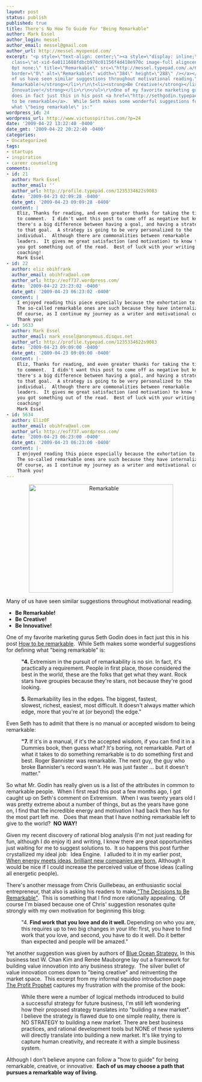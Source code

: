 ```yaml
---
layout: post
status: publish
published: true
title: There's No How To Guide For "Being Remarkable"
author: Mark Essel
author_login: messel
author_email: messel@gmail.com
author_url: http://messel.myopenid.com/
excerpt: "<p style=\"text-align: center;\"><a style=\"display: inline;\" href=\"http://www.flickr.com/photos/timparkinson/\"><img
  class=\"at-xid-6a0111688fdbcb970c01156f4d418e970c image-full aligncenter\" style=\"border:
  0pt none;\" title=\"Remarkable\" src=\"http://messel.typepad.com/.a/6a0111688fdbcb970c01156f4d418e970c-800wi\"
  border=\"0\" alt=\"Remarkable\" width=\"384\" height=\"288\" /></a></p>\r\n\r\nMany
  of us have seen similar suggestions throughout motivational reading.\r\n<ul>\r\n\t<li><strong>Be
  Remarkable!</strong></li>\r\n\t<li><strong>Be Creative!</strong></li>\r\n\t<li><strong>Be
  Innovative!</strong></li>\r\n</ul>\r\nOne of my favorite marketing gurus Seth Godin
  does in fact just this in his post <a href=\"http://sethgodin.typepad.com/seths_blog/2007/01/how_to_be_remar.html\">How
  to be remarkable</a>.  While Seth makes some wonderful suggestions for defining
  what \"being remarkable\" is:"
wordpress_id: 24
wordpress_url: http://www.victusspiritus.com/?p=24
date: '2009-04-22 13:22:40 -0400'
date_gmt: '2009-04-22 20:22:40 -0400'
categories:
- Uncategorized
tags:
- startups
- inspiration
- career counseling
comments:
- id: 21
  author: Mark Essel
  author_email: ''
  author_url: http://profile.typepad.com/1235334622s9083
  date: '2009-04-23 02:09:28 -0400'
  date_gmt: '2009-04-23 09:09:28 -0400'
  content: |
    Eliz, Thanks for reading, and even greater thanks for taking the time
    to comment.  I didn't want this post to come off as negative but knew
    there's a big difference between having a goal, and having a strategy
    to that goal.  A strategy is going to be very personalized to the
    individual.  Although there are commonalities between remarkable
    leaders.  It gives me great satisfaction (and motivation) to know that
    you got something out of the read.  Best of luck with your writing and
    coaching!
    Mark Essel
- id: 22
  author: eliz obihfrank
  author_email: obihfra@aol.com
  author_url: http://eof737.wordpress.com/
  date: '2009-04-22 23:23:02 -0400'
  date_gmt: '2009-04-23 06:23:02 -0400'
  content: |
    I enjoyed reading this piece especially because the exhortation to be... is easier said in motivational circles than done.  I think when we let go of becoming and just be, we begin the journey to truly grasping that we are as perfect as "God made me/thee..."
    The so-called remarkable ones are such because they have internalized the edict, "to thine ownself be true!"
    Of course, as I continue my journey as a writer and motivational coach, I will need to remember this too. ;-)
    Thank you!
- id: 5633
  author: Mark Essel
  author_email: mark_essel@anonymous.disqus.net
  author_url: http://profile.typepad.com/1235334622s9083
  date: '2009-04-23 09:09:00 -0400'
  date_gmt: '2009-04-23 09:09:00 -0400'
  content: |-
    Eliz, Thanks for reading, and even greater thanks for taking the time
    to comment.  I didn't want this post to come off as negative but knew
    there's a big difference between having a goal, and having a strategy
    to that goal.  A strategy is going to be very personalized to the
    individual.  Although there are commonalities between remarkable
    leaders.  It gives me great satisfaction (and motivation) to know that
    you got something out of the read.  Best of luck with your writing and
    coaching!
    Mark Essel
- id: 5634
  author: ElizOF
  author_email: obihfra@aol.com
  author_url: http://eof737.wordpress.com/
  date: '2009-04-23 06:23:00 -0400'
  date_gmt: '2009-04-23 06:23:00 -0400'
  content: |-
    I enjoyed reading this piece especially because the exhortation to be... is easier said in motivational circles than done.  I think when we let go of becoming and just be, we begin the journey to truly grasping that we are as perfect as "God made me/thee..."
    The so-called remarkable ones are such because they have internalized the edict, "to thine ownself be true!"
    Of course, as I continue my journey as a writer and motivational coach, I will need to remember this too. ;-)
    Thank you!
---
```

<p style="text-align: center;"><a style="display: inline;" href="http://www.flickr.com/photos/timparkinson/"><img class="at-xid-6a0111688fdbcb970c01156f4d418e970c image-full aligncenter" style="border: 0pt none;" title="Remarkable" src="http://messel.typepad.com/.a/6a0111688fdbcb970c01156f4d418e970c-800wi" border="0" alt="Remarkable" width="384" height="288" /></a></p>
<p>Many of us have seen similar suggestions throughout motivational reading.</p>
<ul>
<li><strong>Be Remarkable!</strong></li>
<li><strong>Be Creative!</strong></li>
<li><strong>Be Innovative!</strong></li>
</ul>
<p>One of my favorite marketing gurus Seth Godin does in fact just this in his post <a href="http://sethgodin.typepad.com/seths_blog/2007/01/how_to_be_remar.html">How to be remarkable</a>.  While Seth makes some wonderful suggestions for defining what "being remarkable" is:<a id="more"></a><a id="more-24"></a></p>
<p class="blockquote" style="margin-left: 40px;"><strong>"4. </strong> Extremism in the pursuit of remarkability is no sin. In fact, it's practically a requirement. People in first place, those considered the best in the world, these are the folks that get what they want. Rock stars have groupies because they're stars, not because they're good looking.</p>
<p class="blockquote" style="margin-left: 40px;"><strong>5. </strong>Remarkability lies in the edges. The biggest, fastest, slowest, richest, easiest, most difficult. It doesn't always matter which edge, more that you're at (or beyond) the edge."</p>
<p>Even Seth has to admit that there is no manual or accepted wisdom to being remarkable:</p>
<div class="blockquote" style="margin-left: 40px;"><strong>"7. </strong> If it's in a manual, if it's the accepted wisdom, if you can find it in a Dummies book, then guess what? It's boring, not remarkable. Part of what it takes to do something remarkable is to do something first and best. Roger Bannister was remarkable. The next guy, the guy who broke Bannister's record wasn't. He was just faster ... but it doesn't matter."</div>
<p>So what Mr. Godin has really given us is a list of the attributes in common to remarkable people.  When I first read this post a few months ago, I got caught up on Seth's comment on Extremism.  When I was twenty years old I was pretty extreme about a number of things, but as the years have gone on, I find that the incredible energy and motivation I had back then has for the most part left me.   Does that mean that I have nothing remarkable left to give to the world?  <strong>NO WAY!</strong></p>
<p>Given my recent discovery of rational blog analysis (I'm not just reading for fun, although I do enjoy it) and writing, I know there are great opportunities just waiting for me to suggest solutions to.  It so happens this post further crystallized my ideal job:  Idea Engine.  I alluded to it in my earlier post, <a href="http://www.victusspiritus.com/2009/02/26/when-energy-meets-ideas-brilliant-new-companies-are-born/">When energy meets ideas, brilliant new companies are born.</a> Although it would be nice if I could increase the perceived value of those ideas (calling all energetic people).</p>
<p>There's another message from Chris Guillebeau, an enthusiastic social entrepreneur, that also is asking his readers to make<span style="text-decoration: underline;"> </span><a href="http://chrisguillebeau.com/3x5/the-decision-to-be-remarkable/">"The Decisions to Be Remarkable"</a>.  This is something that I find more rationally appealing.  Of course I'm biased because one of Chris' suggestion resonates quite strongly with my own motivation for beginning this blog:</p>
<p class="blockquote" style="margin-left: 40px;">"4. <strong>Find work that you love and do it well. </strong>Depending on who you are, this requires up to two big changes in your life: first, you have to find work that you love, and second, you have to do it well. Do it better than expected and people will be amazed."</p>
<p>Yet another suggestion was given by authors of <a href="http://www.amazon.com/Blue-Ocean-Strategy-Uncontested-Competition/dp/1591396190%3FSubscriptionId%3D19BAZMZQFZJ6G2QYGCG2%26tag%3Dsquidoo-20%26linkCode%3Dxm2%26camp%3D2025%26creative%3D165953%26creativeASIN%3D1591396190">Blue Ocean Strategy.</a> In this business text <span> W. Chan Kim and Renée Mauborgne lay out a framework for building value innovation into any business strategy.  The silver bullet of value innovation comes down to "being creative" and reinventing the market space.  This excerpt from my informal squidoo introduction page <a href="http://www.squidoo.com/money-love-1#module13145368">The Profit Prophet</a> captures my frustration with the promise of the book:<br />
</span></p>
<p class="blockquote" style="margin-left: 40px;">While there were a number of logical methods introduced to build a successful strategy for future business, I'm still left wondering how their proposed strategy translates into "building a new market". I believe the strategy is flawed due to one simple reality, there is NO STRATEGY to building a new market. There are best business practices, and rational development tools but NONE of these systems will directly translate into building a new market. It's like trying to capture human creativity, and recreate it with a simple business system.</p>
<p style="margin-left: 80px;">
<p>Although I don't believe anyone can follow a "how to guide" for being remarkable, creative, or innovative.  <strong>Each of us may choose a path that pursues a remarkable way of living.</strong></p>
